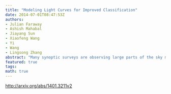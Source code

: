 ```yaml
---
title: "Modeling Light Curves for Improved Classification"
date: 2014-07-01T08:47:53Z
authors:
- Julian Faraway
- Ashish Mahabal
- Jiayang Sun
- Xiaofeng Wang
- Yi
- Wang
- Lingsong Zhang
abstract: "Many synoptic surveys are observing large parts of the sky multiple times. The resulting lightcurves provide a wonderful window to the dynamic nature of the universe. However, there are many significant challenges in analyzing these light curves. These include heterogeneity of the data, irregularly sampled data, missing data, censored data, known but variable measurement errors, and most importantly, the need to classify in astronomical objects in real time using these imperfect light curves. We describe a modeling-based approach using Gaussian process regression for generating critical measures representing features for the classification of such lightcurves. We demonstrate that our approach performs better by comparing it with past methods. Finally, we provide future directions for use in sky-surveys that are getting even bigger by the day."
featured: true
tags:
math: true
---
```

http://arxiv.org/abs/1401.3211v2
